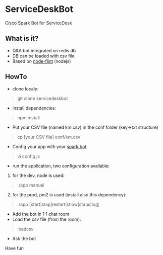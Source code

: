 # ServiceDeskBot
Cisco Spark Bot for ServiceDesk

## What is it?
* Q&A bot integrated on redis db
* DB can be loaded with csv file
* Based on [node-flint](https://github.com/flint-bot/flint) (nodejs)

## HowTo
* clone localy: 

> git clone servicedeskbot

* install dependencies:

> npm install

* Put your CSV file (named km.csv) in the conf folder (key->txt structure)

> cp [your CSV file] conf/km.csv

* Config your app with your [spark bot](https://developer.ciscospark.com/apps.html):

> vi config.js

* run the application, two configuration available:

1. for the dev, node is used:

> ./app manual

2. for the prod, pm2 is used (install also this dependency):

> ./app [start|stop|restart|show|staus|log]

* Add the bot in 1:1 chat room
* Load the csv file (from the room):

> loadcsv

* Ask the bot



Have fun
